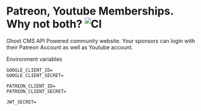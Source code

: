 # Patreon, Youtube Memberships. Why not both? ![CI](https://github.com/nLight/src/workflows/CI/badge.svg)

Ghost CMS API Powered community website. Your sponsors can login with their Patreon Account as well as Youtube account.

Environment variables

```
GOOGLE_CLIENT_ID=
GOOGLE_CLIENT_SECRET=

PATREON_CLIENT_ID=
PATREON_CLIENT_SECRET=

JWT_SECRET=
```
